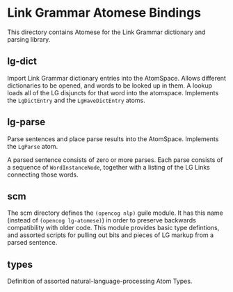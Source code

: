 
Link Grammar Atomese Bindings
=============================

This directory contains Atomese for the Link Grammar dictionary and
parsing library.


lg-dict
-------
Import Link Grammar dictionary entries into the AtomSpace. Allows
different dictionaries to be opened, and words to be looked up in them.
A lookup loads all of the LG disjuncts for that word into the atomspace. 
Implements the `LgDictEntry` and the `LgHaveDictEntry` atoms.

lg-parse
--------
Parse sentences and place parse results into the AtomSpace. Implements
the `LgParse` atom.

A parsed sentence consists of zero or more parses. Each parse consists
of a sequence of `WordInstanceNode`, together with a listing of the 
LG Links connecting those words.

scm
---
The scm directory defines the `(opencog nlp)` guile module. It has this
name (instead of `(opencog lg-atomese)`) in order to preserve backwards
compatibility with older code. This module provides basic type
defintions, and assorted scripts for pulling out bits and pieces of
LG markup from a parsed sentence.

types
-----
Definition of assorted natural-language-processing Atom Types.
